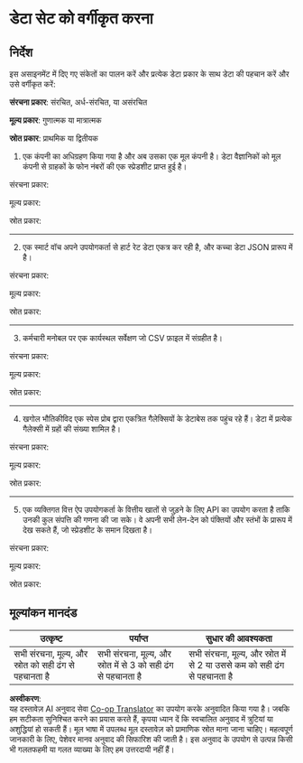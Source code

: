 <!--
CO_OP_TRANSLATOR_METADATA:
{
  "original_hash": "2e5cacb967c1e9dfd07809bfc441a0b4",
  "translation_date": "2025-08-24T00:03:25+00:00",
  "source_file": "1-Introduction/03-defining-data/assignment.md",
  "language_code": "hi"
}
-->
# डेटा सेट को वर्गीकृत करना

## निर्देश

इस असाइनमेंट में दिए गए संकेतों का पालन करें और प्रत्येक डेटा प्रकार के साथ डेटा की पहचान करें और उसे वर्गीकृत करें:

**संरचना प्रकार**: संरचित, अर्ध-संरचित, या असंरचित

**मूल्य प्रकार**: गुणात्मक या मात्रात्मक 

**स्रोत प्रकार**: प्राथमिक या द्वितीयक

1. एक कंपनी का अधिग्रहण किया गया है और अब उसका एक मूल कंपनी है। डेटा वैज्ञानिकों को मूल कंपनी से ग्राहकों के फोन नंबरों की एक स्प्रेडशीट प्राप्त हुई है। 

संरचना प्रकार:

मूल्य प्रकार:

स्रोत प्रकार:

---

2. एक स्मार्ट वॉच अपने उपयोगकर्ता से हार्ट रेट डेटा एकत्र कर रही है, और कच्चा डेटा JSON प्रारूप में है।

संरचना प्रकार:

मूल्य प्रकार:

स्रोत प्रकार:

---

3. कर्मचारी मनोबल पर एक कार्यस्थल सर्वेक्षण जो CSV फ़ाइल में संग्रहीत है। 

संरचना प्रकार:

मूल्य प्रकार:

स्रोत प्रकार:

---

4. खगोल भौतिकीविद एक स्पेस प्रोब द्वारा एकत्रित गैलेक्सियों के डेटाबेस तक पहुंच रहे हैं। डेटा में प्रत्येक गैलेक्सी में ग्रहों की संख्या शामिल है।

संरचना प्रकार:

मूल्य प्रकार:

स्रोत प्रकार:

---

5. एक व्यक्तिगत वित्त ऐप उपयोगकर्ता के वित्तीय खातों से जुड़ने के लिए API का उपयोग करता है ताकि उनकी कुल संपत्ति की गणना की जा सके। वे अपनी सभी लेन-देन को पंक्तियों और स्तंभों के प्रारूप में देख सकते हैं, जो स्प्रेडशीट के समान दिखता है।

संरचना प्रकार:

मूल्य प्रकार:

स्रोत प्रकार:

## मूल्यांकन मानदंड

उत्कृष्ट | पर्याप्त | सुधार की आवश्यकता
--- | --- | -- |
सभी संरचना, मूल्य, और स्रोत को सही ढंग से पहचानता है | सभी संरचना, मूल्य, और स्रोत में से 3 को सही ढंग से पहचानता है | सभी संरचना, मूल्य, और स्रोत में से 2 या उससे कम को सही ढंग से पहचानता है |

**अस्वीकरण**:  
यह दस्तावेज़ AI अनुवाद सेवा [Co-op Translator](https://github.com/Azure/co-op-translator) का उपयोग करके अनुवादित किया गया है। जबकि हम सटीकता सुनिश्चित करने का प्रयास करते हैं, कृपया ध्यान दें कि स्वचालित अनुवाद में त्रुटियां या अशुद्धियां हो सकती हैं। मूल भाषा में उपलब्ध मूल दस्तावेज़ को प्रामाणिक स्रोत माना जाना चाहिए। महत्वपूर्ण जानकारी के लिए, पेशेवर मानव अनुवाद की सिफारिश की जाती है। इस अनुवाद के उपयोग से उत्पन्न किसी भी गलतफहमी या गलत व्याख्या के लिए हम उत्तरदायी नहीं हैं।